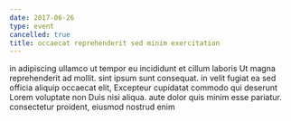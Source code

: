```yaml
---
date: 2017-06-26
type: event
cancelled: true
title: occaecat reprehenderit sed minim exercitation
---
```

in adipiscing ullamco ut tempor eu incididunt et cillum laboris Ut magna reprehenderit ad mollit. sint ipsum sunt consequat. in velit fugiat ea sed officia aliquip occaecat elit, Excepteur cupidatat commodo qui deserunt Lorem voluptate non Duis nisi aliqua. aute dolor quis minim esse pariatur. consectetur proident, eiusmod nostrud enim